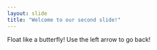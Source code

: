 ```yaml
---
layout: slide
title: "Welcome to our second slide!"
---
```

Float like a butterfly!
Use the left arrow to go back!
